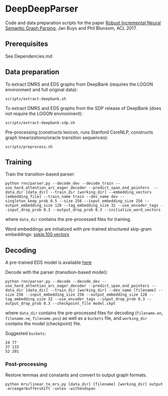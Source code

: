 # DeepDeepParser

Code and data preparation scripts for the paper [Robust Incremental Neural Semantic Graph Parsing](https://arxiv.org/abs/1704.07092), Jan Buys and Phil Blunsom, ACL 2017.

## Prerequisites
See Dependencies.md

## Data preparation

To extract DMRS and EDS graphs from DeepBank (requires the LOGON environment and full original data):

    scripts/extract-deepbank.sh

To extract DMRS and EDS graphs from the SDP release of DeepBank (does not require the LOGON environment):
    
    scripts/extract-deepbank-sdp.sh 

Pre-processing (constructs lexicon, runs Stanford CoreNLP, constructs graph linearizations/oracle transition sequences): 

    scripts/preprocess.sh

## Training

Train the transition-based parser:

    python rnn/parser.py --decode_dev --decode_train --use_hard_attention_arc_eager_decoder --predict_span_end_pointers  --data_dir [data_dir] --train_dir [working_dir] --embedding_vectors [embedding_file] --train_name train --dev_name dev --singleton_keep_prob 0.5 --size 256 --input_embedding_size 256 --output_embedding_size 128 --tag_embedding_size 32 --use_encoder_tags --input_drop_prob 0.3 --output_drop_prob 0.3 --initialize_word_vectors 

where `data_dir` contains the pre-processed files for training.

Word embeddings are initialized with pre-trained structured skip-gram embeddings: [sskip.100.vectors](https://drive.google.com/file/d/0B8nESzOdPhLsdWF2S1Ayb1RkTXc/view?usp=sharing)

## Decoding

A pre-trained EDS model is available [here](https://drive.google.com/open?id=0BzlDJzogHw4fdGMtazJqb1RHWmc)

Decode with the parser (transition-based model):

    python rnn/parser.py --decode --decode_dev --use_hard_attention_arc_eager_decoder --predict_span_end_pointers --data_dir [data_dir] --train_dir [working_dir] --dev_name [filename] --size 256 --input_embedding_size 256 --output_embedding_size 128 --tag_embedding_size 32 --use_encoder_tags --input_drop_prob 0.3 --output_drop_prob 0.3 --checkpoint_file model.ckpt

where `data_dir` contains the pre-processed files for decoding (`filename.en`, `filename.ne`, `filename.pos`) as well as a `buckets` file, and `working_dir` contains the model (checkpoint) file.

Suggested `buckets`:

    24 77
    37 133
    52 201

### Post-processing

Restore lemmas and constants and convert to output graph formats.

    python mrs/linear_to_mrs.py [data_dir] [filename] [working_dir] output -arceagerbuffershift -unlex -withendspan 

